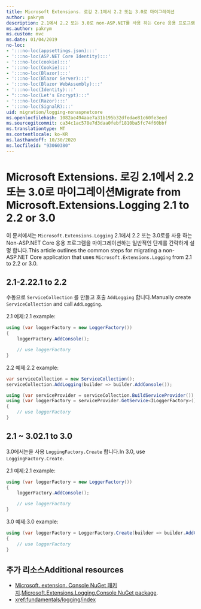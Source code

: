 ```yaml
---
title: Microsoft Extensions. 로깅 2.1에서 2.2 또는 3.0로 마이그레이션
author: pakrym
description: 2.1에서 2.2 또는 3.0로 non-ASP.NET를 사용 하는 Core 응용 프로그램을 마이그레이션하는 방법에 대해 알아봅니다.
ms.author: pakrym
ms.custom: mvc
ms.date: 01/04/2019
no-loc:
- ':::no-loc(appsettings.json):::'
- ':::no-loc(ASP.NET Core Identity):::'
- ':::no-loc(cookie):::'
- ':::no-loc(Cookie):::'
- ':::no-loc(Blazor):::'
- ':::no-loc(Blazor Server):::'
- ':::no-loc(Blazor WebAssembly):::'
- ':::no-loc(Identity):::'
- ":::no-loc(Let's Encrypt):::"
- ':::no-loc(Razor):::'
- ':::no-loc(SignalR):::'
uid: migration/logging-nonaspnetcore
ms.openlocfilehash: 1082ae494aae7a31b195b32dfedae81c60fe3eed
ms.sourcegitcommit: ca34c1ac578e7d3daa0febf1810ba5fc74f60bbf
ms.translationtype: MT
ms.contentlocale: ko-KR
ms.lasthandoff: 10/30/2020
ms.locfileid: "93060380"
---
```

# <a name="migrate-from-microsoftextensionslogging-21-to-22-or-30"></a><span data-ttu-id="9ef96-103">Microsoft Extensions. 로깅 2.1에서 2.2 또는 3.0로 마이그레이션</span><span class="sxs-lookup"><span data-stu-id="9ef96-103">Migrate from Microsoft.Extensions.Logging 2.1 to 2.2 or 3.0</span></span>

<span data-ttu-id="9ef96-104">이 문서에서는 `Microsoft.Extensions.Logging` 2.1에서 2.2 또는 3.0로를 사용 하는 Non-ASP.NET Core 응용 프로그램을 마이그레이션하는 일반적인 단계를 간략하게 설명 합니다.</span><span class="sxs-lookup"><span data-stu-id="9ef96-104">This article outlines the common steps for migrating a non-ASP.NET Core application that uses `Microsoft.Extensions.Logging` from 2.1 to 2.2 or 3.0.</span></span>

## <a name="21-to-22"></a><span data-ttu-id="9ef96-105">2.1-2.2</span><span class="sxs-lookup"><span data-stu-id="9ef96-105">2.1 to 2.2</span></span>

<span data-ttu-id="9ef96-106">수동으로 `ServiceCollection` 를 만들고 호출 `AddLogging` 합니다.</span><span class="sxs-lookup"><span data-stu-id="9ef96-106">Manually create `ServiceCollection` and call `AddLogging`.</span></span>

<span data-ttu-id="9ef96-107">2.1 예제:</span><span class="sxs-lookup"><span data-stu-id="9ef96-107">2.1 example:</span></span>

```csharp
using (var loggerFactory = new LoggerFactory())
{
    loggerFactory.AddConsole();

    // use loggerFactory
}
```

<span data-ttu-id="9ef96-108">2.2 예제:</span><span class="sxs-lookup"><span data-stu-id="9ef96-108">2.2 example:</span></span>

```csharp
var serviceCollection = new ServiceCollection();
serviceCollection.AddLogging(builder => builder.AddConsole());

using (var serviceProvider = serviceCollection.BuildServiceProvider())
using (var loggerFactory = serviceProvider.GetService<ILoggerFactory>())
{
    // use loggerFactory
}
```

## <a name="21-to-30"></a><span data-ttu-id="9ef96-109">2.1 ~ 3.0</span><span class="sxs-lookup"><span data-stu-id="9ef96-109">2.1 to 3.0</span></span>

<span data-ttu-id="9ef96-110">3.0에서는을 사용 `LoggingFactory.Create` 합니다.</span><span class="sxs-lookup"><span data-stu-id="9ef96-110">In 3.0, use `LoggingFactory.Create`.</span></span>

<span data-ttu-id="9ef96-111">2.1 예제:</span><span class="sxs-lookup"><span data-stu-id="9ef96-111">2.1 example:</span></span>

```csharp
using (var loggerFactory = new LoggerFactory())
{
    loggerFactory.AddConsole();

    // use loggerFactory
}
```

<span data-ttu-id="9ef96-112">3.0 예제:</span><span class="sxs-lookup"><span data-stu-id="9ef96-112">3.0 example:</span></span>

```csharp
using (var loggerFactory = LoggerFactory.Create(builder => builder.AddConsole()))
{
    // use loggerFactory
}
```

## <a name="additional-resources"></a><span data-ttu-id="9ef96-113">추가 리소스</span><span class="sxs-lookup"><span data-stu-id="9ef96-113">Additional resources</span></span>

* <span data-ttu-id="9ef96-114">[Microsoft. extension. Console NuGet 패키지](https://www.nuget.org/packages/Microsoft.Extensions.Logging.Console/).</span><span class="sxs-lookup"><span data-stu-id="9ef96-114">[Microsoft.Extensions.Logging.Console NuGet package](https://www.nuget.org/packages/Microsoft.Extensions.Logging.Console/).</span></span>
* <xref:fundamentals/logging/index>
